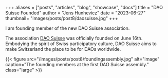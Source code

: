 +++
aliases = ["posts", "articles", "blog", "showcase", "docs"]
title = "DAO Suisse Founded"
author = "Jens Hunhevicz"
date = "2023-06-27"
thumbnail= "images/posts/post8/daosuisse.jpg"
+++

I am founding member of the new DAO Suisse association.

<!--more-->

The association <a target="_blank" rel="noopener noreferrer" href="https://www.daosuisse.com/">DAO Suisse</a> was officially founded on June 16th. Embodying the spirit of Swiss participatory culture, DAO Suisse aims to make Switzerland the place to be for DAOs worldwide.

{{< figure src="/images/posts/post8/foundingassembly.jpg" alt="image" caption="The founding members at the first DAO Suisse assembly." class="large" >}}